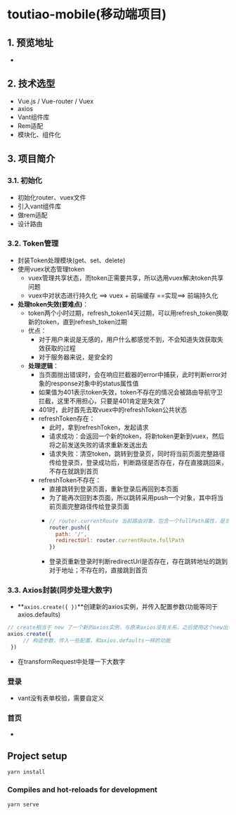 # toutiao-mobile(移动端项目)

## 1. 预览地址

 - 

## 2. 技术选型

 - Vue.js / Vue-router / Vuex
 - axios
 - Vant组件库
 - Rem适配
 - 模块化、组件化

## 3. 项目简介

### 3.1. 初始化

 - 初始化router、vuex文件
 - 引入vant组件库
 - 做rem适配
 - 设计路由

### 3.2. Token管理

 - 封装Token处理模块(get、set、delete)
 - 使用vuex状态管理token
   - vuex管理共享状态，而token正需要共享，所以选用vuex解决token共享问题
   - vuex中对状态进行持久化 ==> vuex + 前端缓存 ==实现==> 前端持久化 
- **处理token失效(要难点)**：
  - token两个小时过期，refresh_token14天过期，可以用refresh_token换取新的token，直到refresh_token过期
  - 优点：
    - 对于用户来说是无感的，用户什么都感觉不到，不会知道失效获取失效获取的过程
    - 对于服务器来说，是安全的
  - **处理逻辑**：
    - 当页面抛出错误时，会在响应拦截器的error中捕获，此时判断error对象的response对象中的status属性值
    - 如果值为401表示token失效，token不存在的情况会被路由导航守卫拦截，这里不用担心，只要是401肯定是失效了
    - 401时，此时首先去取vuex中的refreshToken公共状态
    - refreshToken存在：
      - 此时，拿到refreshToken，发起请求
      - 请求成功：会返回一个新的token，将新token更新到vuex，然后将之前发送失败的请求重新发送出去
      - 请求失败：清空token，跳转到登录页，同时将当前页面完整路径传给登录页，登录成功后，判断路径是否存在，存在直接跳回来，不存在就跳到首页 
    - refreshToken不存在：
      - 直接跳转到登录页面，重新登录后再回到本页面
      - 为了能再次回到本页面，所以跳转采用push一个对象，其中将当前页面完整路径传给登录页面
      - ```js
        // router.currentRoute 当前路由对象，包含一个fullPath属性，是当前完整路径
        router.push({ 
          path: '/', 
          redirectUrl: router.currentRoute.fullPath 
        })
        ```
      - 登录页重新登录时判断redirectUrl是否存在，存在跳转地址的跳到对于地址；不存在的，直接跳到首页



### 3.3. Axios封装(同步处理大数字)

 - **`axios.create({ })`**创建新的axios实例，并传入配置参数(功能等同于axios.defaults)
```js
// create相当于 new 了一个新的axios实例，与原来axios没有关系，之后使用这个new出来的新实例 
axios.create({
     // 构造参数，传入一些配置，和axios.defaults一样的功能
 })
```
 - 在transformRequest中处理一下大数字

### 登录
 - vant没有表单校验，需要自定义

### 首页

 - 

## Project setup

```
yarn install
```

### Compiles and hot-reloads for development
```
yarn serve
```


